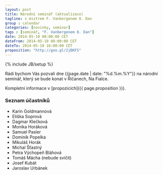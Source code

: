 ```yaml
---
layout: post
title: Národní seminář (aktualizace)
tagline: s mistrem F. Vanbergenem 8. Dan
group : calendar
categories: [novinky, seminar]
tags : [seminář, "F. Vanbergenem 8. Dan"]
date: 2014-05-10 08:00:00 CET
dateFrom: 2014-05-10 08:00:00 CET
dateTo: 2014-05-10 16:00:00 CET
proposition: "http://goo.gl/2jBKFS"
---
```

{% include JB/setup %}

Rádi bychom Vás pozvali dne {{page.date | date: "%d.%m.%Y"}} na národní seminář, který se bude konat v Říčanech, Na Fialce.

Kompletní informace v [propozicích]({{ page.proposition }}).

### Seznam účastníků

- Karin Goldmannová
- Eliška Soprová
- Dagmar Klečková
- Monika Horáková
- Samuel Pasler
- Dominik Popelka
- Mikuláš Horák
- Michal Šťastný
- Petra Výchopeň Bláhová
- Tomáš Mácha​ (nebude svičit)​
- Josef Kubát​​
- Jaroslav Urbánek
